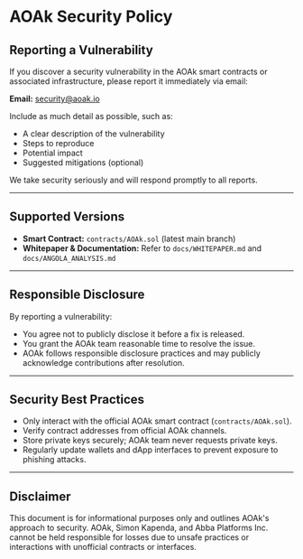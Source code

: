 # AOAk Security Policy

## Reporting a Vulnerability

If you discover a security vulnerability in the AOAk smart contracts or associated infrastructure, please report it immediately via email:

**Email:** security@aoak.io  

Include as much detail as possible, such as:
- A clear description of the vulnerability
- Steps to reproduce
- Potential impact
- Suggested mitigations (optional)

We take security seriously and will respond promptly to all reports.

---

## Supported Versions

- **Smart Contract:** `contracts/AOAk.sol` (latest main branch)  
- **Whitepaper & Documentation:** Refer to `docs/WHITEPAPER.md` and `docs/ANGOLA_ANALYSIS.md`  

---

## Responsible Disclosure

By reporting a vulnerability:
- You agree not to publicly disclose it before a fix is released.
- You grant the AOAk team reasonable time to resolve the issue.
- AOAk follows responsible disclosure practices and may publicly acknowledge contributions after resolution.

---

## Security Best Practices

- Only interact with the official AOAk smart contract (`contracts/AOAk.sol`).  
- Verify contract addresses from official AOAk channels.  
- Store private keys securely; AOAk team never requests private keys.  
- Regularly update wallets and dApp interfaces to prevent exposure to phishing attacks.  

---

## Disclaimer

This document is for informational purposes only and outlines AOAk's approach to security. AOAk, Simon Kapenda, and Abba Platforms Inc. cannot be held responsible for losses due to unsafe practices or interactions with unofficial contracts or interfaces.
